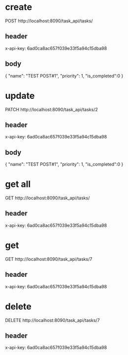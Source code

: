 # create

POST http://localhost:8090/task_api/tasks/

## header

x-api-key: 6ad0ca8ac657f039e33f5a94c15dba98

## body

{
"name": "TEST POST#1",
"priority": 1,
"is_completed":0
}

# update

PATCH http://localhost:8090/task_api/tasks/2

## header

x-api-key: 6ad0ca8ac657f039e33f5a94c15dba98

## body

{
"name": "TEST POST#1",
"priority": 1,
"is_completed":0
}

# get all

GET http://localhost:8090/task_api/tasks/

## header

x-api-key: 6ad0ca8ac657f039e33f5a94c15dba98

# get

GET http://localhost:8090/task_api/tasks/7

## header

x-api-key: 6ad0ca8ac657f039e33f5a94c15dba98

# delete

DELETE http://localhost:8090/task_api/tasks/7

## header

x-api-key: 6ad0ca8ac657f039e33f5a94c15dba98
